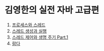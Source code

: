 # 김영한의 실전 자바 고급편

1. [프로세스와 스레드](https://velog.io/@rocker_nun/%ED%94%84%EB%A1%9C%EC%84%B8%EC%8A%A4%EC%99%80-%EC%8A%A4%EB%A0%88%EB%93%9C)
2. [스레드 생성과 실행](https://velog.io/@rocker_nun/%EC%8A%A4%EB%A0%88%EB%93%9C-%EC%83%9D%EC%84%B1%EA%B3%BC-%EC%8B%A4%ED%96%89)
3. [스레드 제어와 생명 주기 Part.1](https://velog.io/@rocker_nun/%EC%8A%A4%EB%A0%88%EB%93%9C-%EC%A0%9C%EC%96%B4%EC%99%80-%EC%83%9D%EB%AA%85-%EC%A3%BC%EA%B8%B0-Part.1)
4. [람다](https://velog.io/@rocker_nun/%EB%9E%8C%EB%8B%A4Lambda)
